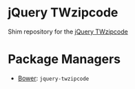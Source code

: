 jQuery TWzipcode
================

Shim repository for the [jQuery TWzipcode](http://app.essoduke.org/twzipcode/)

Package Managers
================

* [Bower](http://bower.io/): `jquery-twzipcode`
